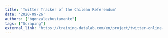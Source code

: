 ```yaml
---
title: 'Twitter Tracker of the Chilean Referendum'
date: '2020-09-26'
authors: ["bgonzalezbustamante"]
tags: ["Scraping"]
external_link: "https://training-datalab.com/en/project/twitter-online-tracker-of-the-chilean-referendum/"
---
```

